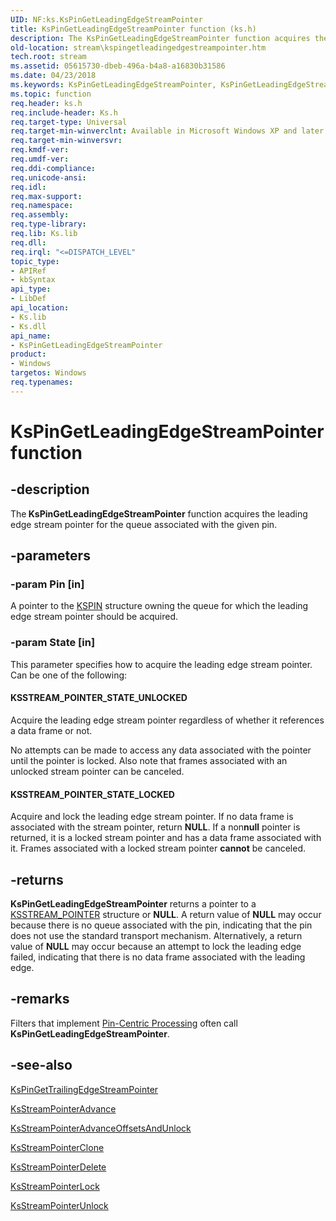 ```yaml
---
UID: NF:ks.KsPinGetLeadingEdgeStreamPointer
title: KsPinGetLeadingEdgeStreamPointer function (ks.h)
description: The KsPinGetLeadingEdgeStreamPointer function acquires the leading edge stream pointer for the queue associated with the given pin.
old-location: stream\kspingetleadingedgestreampointer.htm
tech.root: stream
ms.assetid: 05615730-dbeb-496a-b4a8-a16830b31586
ms.date: 04/23/2018
ms.keywords: KsPinGetLeadingEdgeStreamPointer, KsPinGetLeadingEdgeStreamPointer function [Streaming Media Devices], avfunc_0eb1faec-c090-4647-8306-84cff42ddf9c.xml, ks/KsPinGetLeadingEdgeStreamPointer, stream.kspingetleadingedgestreampointer
ms.topic: function
req.header: ks.h
req.include-header: Ks.h
req.target-type: Universal
req.target-min-winverclnt: Available in Microsoft Windows XP and later operating systems and DirectX 8.0 and later DirectX versions.
req.target-min-winversvr: 
req.kmdf-ver: 
req.umdf-ver: 
req.ddi-compliance: 
req.unicode-ansi: 
req.idl: 
req.max-support: 
req.namespace: 
req.assembly: 
req.type-library: 
req.lib: Ks.lib
req.dll: 
req.irql: "<=DISPATCH_LEVEL"
topic_type:
- APIRef
- kbSyntax
api_type:
- LibDef
api_location:
- Ks.lib
- Ks.dll
api_name:
- KsPinGetLeadingEdgeStreamPointer
product:
- Windows
targetos: Windows
req.typenames: 
---
```


# KsPinGetLeadingEdgeStreamPointer function


## -description


The<b> KsPinGetLeadingEdgeStreamPointer</b> function acquires the leading edge stream pointer for the queue associated with the given pin.


## -parameters




### -param Pin [in]

A pointer to the <a href="https://docs.microsoft.com/windows-hardware/drivers/ddi/content/ks/ns-ks-_kspin">KSPIN</a> structure owning the queue for which the leading edge stream pointer should be acquired.


### -param State [in]

This parameter specifies how to acquire the leading edge stream pointer. Can be one of the following:





#### KSSTREAM_POINTER_STATE_UNLOCKED

Acquire the leading edge stream pointer regardless of whether it references a data frame or not. 

No attempts can be made to access any data associated with the pointer until the pointer is locked. Also note that frames associated with an unlocked stream pointer can be canceled.



#### KSSTREAM_POINTER_STATE_LOCKED

Acquire and lock the leading edge stream pointer. If no data frame is associated with the stream pointer, return <b>NULL</b>. If a non<b>null</b> pointer is returned, it is a locked stream pointer and has a data frame associated with it. Frames associated with a locked stream pointer <b>cannot</b> be canceled. 


## -returns



<b>KsPinGetLeadingEdgeStreamPointer</b> returns a pointer to a <a href="https://docs.microsoft.com/windows-hardware/drivers/ddi/content/ks/ns-ks-_ksstream_pointer">KSSTREAM_POINTER</a> structure or <b>NULL</b>. A return value of <b>NULL</b> may occur because there is no queue associated with the pin, indicating that the pin does not use the standard transport mechanism. Alternatively, a return value of <b>NULL</b> may occur because an attempt to lock the leading edge failed, indicating that there is no data frame associated with the leading edge.




## -remarks



Filters that implement <a href="https://docs.microsoft.com/windows-hardware/drivers/stream/pin-centric-processing">Pin-Centric Processing</a> often call <b>KsPinGetLeadingEdgeStreamPointer</b>.




## -see-also




<a href="https://docs.microsoft.com/windows-hardware/drivers/ddi/content/ks/nf-ks-kspingettrailingedgestreampointer">KsPinGetTrailingEdgeStreamPointer</a>



<a href="https://docs.microsoft.com/windows-hardware/drivers/ddi/content/ks/nf-ks-ksstreampointeradvance">KsStreamPointerAdvance</a>



<a href="https://docs.microsoft.com/windows-hardware/drivers/ddi/content/ks/nf-ks-ksstreampointeradvanceoffsetsandunlock">KsStreamPointerAdvanceOffsetsAndUnlock</a>



<a href="https://docs.microsoft.com/windows-hardware/drivers/devtest/ks-ksstreampointerclone">KsStreamPointerClone</a>



<a href="https://docs.microsoft.com/windows-hardware/drivers/ddi/content/ks/nf-ks-ksstreampointerdelete">KsStreamPointerDelete</a>



<a href="https://docs.microsoft.com/windows-hardware/drivers/devtest/ks-ksstreampointerlock">KsStreamPointerLock</a>



<a href="https://docs.microsoft.com/windows-hardware/drivers/ddi/content/ks/nf-ks-ksstreampointerunlock">KsStreamPointerUnlock</a>
 

 

